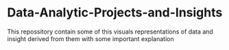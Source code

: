 # Data-Analytic-Projects-and-Insights
This repossitory contain some of this visuals representations of data and insight derived from them with some important explanation
